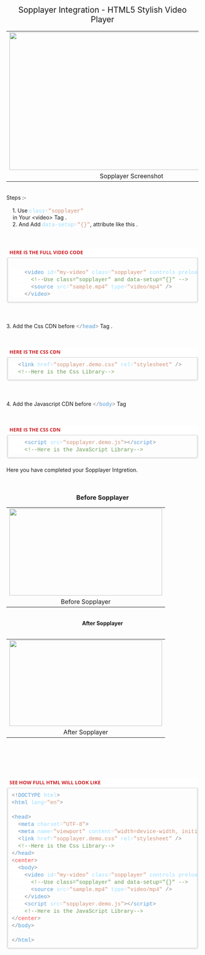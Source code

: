 <h2 style="text-align: center;"><span style="font-weight: normal;">Sopplayer Integration - HTML5 Stylish Video
    Player</span></h2>
<table align="center" cellpadding="0" cellspacing="0" class="tr-caption-container"
  style="margin-left: auto; margin-right: auto;">
  <tbody>
    <tr>
      <td style="text-align: center;"><a
          href="https://1.bp.blogspot.com/-MXdsGGbh59A/X-cM2B2eQ6I/AAAAAAAAAZU/KLEP-6BI85gMXR-7NjBWIdxnCKyIaNzbACLcBGAsYHQ/s845/sopplayer.JPG"
          imageanchor="1" style="margin-left: auto; margin-right: auto;"><img border="0" data-original-height="477"
            data-original-width="845" height="361"
            src="https://1.bp.blogspot.com/-MXdsGGbh59A/X-cM2B2eQ6I/AAAAAAAAAZU/KLEP-6BI85gMXR-7NjBWIdxnCKyIaNzbACLcBGAsYHQ/w640-h361/sopplayer.JPG"
            width="640" /></a></td>
    </tr>
    <tr>
      <td class="tr-caption" style="text-align: center;">Sopplayer Screenshot</td>
    </tr>
  </tbody>
</table><br />
<div>Steps :-&nbsp;</div>
<div><br /></div>
<div>&nbsp;<span>&nbsp;&nbsp; </span>1. Use&nbsp;<span
    style="color: #9cdcfe; font-family: Consolas, &quot;Courier New&quot;, monospace; font-size: 14px; white-space: pre;">class</span><span
    style="background-color: white; color: #d4d4d4; font-family: Consolas, &quot;Courier New&quot;, monospace; font-size: 14px; white-space: pre;">=</span><span
    style="color: #ce9178; font-family: Consolas, &quot;Courier New&quot;, monospace; font-size: 14px; white-space: pre;">"sopplayer"
  </span>in Your &lt;video&gt; Tag .</div>
<div><span>&nbsp;&nbsp; &nbsp;</span>2. And Add&nbsp;<span
    style="color: #9cdcfe; font-family: Consolas, &quot;Courier New&quot;, monospace; font-size: 14px; white-space: pre;">data-setup</span><span
    style="background-color: white; color: #d4d4d4; font-family: Consolas, &quot;Courier New&quot;, monospace; font-size: 14px; white-space: pre;">=</span><span
    style="color: #ce9178; font-family: Consolas, &quot;Courier New&quot;, monospace; font-size: 14px; white-space: pre;">"{}"</span>,
  attribute like this .</div>
<div><br /></div>
<div><br /></div>
<div><br /></div>
<div>
  <div class="block section ng-scope" data-pos="1" ng-if="is_sidebar === undefined || is_sidebar == !!section.sidebar"
    ng-repeat="(k, section) in sections"
    style="box-sizing: border-box; color: #474a54; font-family: &quot;Open Sans&quot;, sans-serif; font-size: 14px; margin-bottom: 20px; position: relative;">
    <div ng-switch="section.type" style="box-sizing: border-box;">
      <div class="ng-scope" ng-switch-when="code" style="box-sizing: border-box;">
        <div class="block-code block-show-code ng-isolate-scope ng-valid" ng-model="section.data"
          style="border-radius: 3px; box-sizing: border-box; margin-bottom: 20px; padding: 3px;" type="section.type">
          <div class="code-tabs"
            style="background-color: white; box-sizing: border-box; margin-top: -1px; position: relative; z-index: 10;">
            <div class="ng-scope tab on" ng-class="{tab: true, on:$index==current, off:$index!=current}"
              ng-repeat="tab in data.codes track by $id($index)"
              style="box-sizing: border-box; color: #bbbbbb; display: inline-block; font-size: 13px;"><span
                class="ng-binding ng-scope" ng-if="!tab.status"
                style="box-sizing: border-box; color: #ce2025; display: inline-block; font-weight: 700; padding: 2px 5px 5px;">HERE
                IS THE FULL VIDEO CODE</span></div>
          </div>
          <div class="ng-scope" ng-repeat="tab in data.codes track by $id($index)" ng-show="$index==current"
            style="box-sizing: border-box;">
            <pre class="cm-s-neo" data-mode="html" ng-if="data.codes[$index].code != &quot;&quot;"
              style="border-radius: 4px; border: 1px solid rgb(204, 204, 204); box-shadow: rgb(238, 238, 238) 0px 0px 0px 3px; box-sizing: border-box; color: #4d4d4c; font-family: Monaco, Menlo, Consolas, &quot;courier new&quot;, monospace; font-size: 12px; line-height: 1.42857; margin-bottom: 0px; margin-top: 0px; overflow-wrap: break-word; overflow: auto !important; padding: 10px; white-space: pre-wrap; word-break: break-all;"><div style="color: #d4d4d4; font-family: Consolas, &quot;Courier New&quot;, monospace; font-size: 14px; line-height: 19px; white-space: pre;"><div style="line-height: 19px;"><div><br /></div><div><span style="background-color: white;">&nbsp;&nbsp;&nbsp;&nbsp;<span style="color: grey;">&lt;</span><span style="color: #569cd6;">video</span>&nbsp;<span style="color: #9cdcfe;">id</span>=<span style="color: #ce9178;">"my-video"</span>&nbsp;<span style="color: #9cdcfe;">class</span>=<span style="color: #ce9178;">"sopplayer"</span>&nbsp;<span style="color: #9cdcfe;">controls</span>&nbsp;<span style="color: #9cdcfe;">preload</span>=<span style="color: #ce9178;">"auto"</span>&nbsp;<span style="color: #9cdcfe;">data-setup</span>=<span style="color: #ce9178;">"{}"</span>&nbsp;<span style="color: #9cdcfe;">width</span>=<span style="color: #ce9178;">"500px"</span><span style="color: grey;">&gt;</span></span></div><div><span style="background-color: white;">&nbsp;&nbsp;&nbsp;&nbsp;&nbsp;&nbsp;<span style="color: #6a9955;">&lt;!--Use&nbsp;class="sopplayer"&nbsp;and&nbsp;data-setup="{}"&nbsp;--&gt;</span></span></div><div><span style="background-color: white;">&nbsp;&nbsp;&nbsp;&nbsp;&nbsp;&nbsp;<span style="color: grey;">&lt;</span><span style="color: #569cd6;">source</span>&nbsp;<span style="color: #9cdcfe;">src</span>=<span style="color: #ce9178;">"sample.mp4"</span>&nbsp;<span style="color: #9cdcfe;">type</span>=<span style="color: #ce9178;">"video/mp4"</span>&nbsp;<span style="color: grey;">/&gt;</span></span></div><div><span style="background-color: white;">&nbsp;&nbsp;&nbsp;&nbsp;<span style="color: grey;">&lt;/</span><span style="color: #569cd6;">video</span><span style="color: grey;">&gt;</span></span></div></div></div></pre>
          </div>
        </div>
      </div>
    </div>
  </div>
  <p><br /></p>
  <p>3. Add the Css CDN before&nbsp;<span
      style="color: grey; font-family: Consolas, &quot;Courier New&quot;, monospace; font-size: 14px; white-space: pre;">&lt;/</span><span
      style="color: #569cd6; font-family: Consolas, &quot;Courier New&quot;, monospace; font-size: 14px; white-space: pre;">head</span><span
      style="color: grey; font-family: Consolas, &quot;Courier New&quot;, monospace; font-size: 14px; white-space: pre;">&gt;</span>&nbsp;Tag
    .</p>
  <p><br /></p>
  <div class="block section ng-scope" data-pos="1" ng-if="is_sidebar === undefined || is_sidebar == !!section.sidebar"
    ng-repeat="(k, section) in sections"
    style="box-sizing: border-box; color: #474a54; font-family: &quot;Open Sans&quot;, sans-serif; font-size: 14px; margin-bottom: 20px; position: relative;">
    <div ng-switch="section.type" style="box-sizing: border-box;">
      <div class="ng-scope" ng-switch-when="code" style="box-sizing: border-box;">
        <div class="block-code block-show-code ng-isolate-scope ng-valid" ng-model="section.data"
          style="border-radius: 3px; box-sizing: border-box; margin-bottom: 20px; padding: 3px;" type="section.type">
          <div class="code-tabs"
            style="background-color: white; box-sizing: border-box; margin-top: -1px; position: relative; z-index: 10;">
            <div class="ng-scope tab on" ng-class="{tab: true, on:$index==current, off:$index!=current}"
              ng-repeat="tab in data.codes track by $id($index)"
              style="box-sizing: border-box; color: #bbbbbb; display: inline-block; font-size: 13px;"><span
                class="ng-binding ng-scope" ng-if="!tab.status"
                style="box-sizing: border-box; color: #ce2025; display: inline-block; font-weight: 700; padding: 2px 5px 5px;">HERE
                IS THE CSS CDN</span></div>
          </div>
          <div class="ng-scope" ng-repeat="tab in data.codes track by $id($index)" ng-show="$index==current"
            style="box-sizing: border-box;">
            <pre class="cm-s-neo" data-mode="html" ng-if="data.codes[$index].code != &quot;&quot;"
              style="border-radius: 4px; border: 1px solid rgb(204, 204, 204); box-shadow: rgb(238, 238, 238) 0px 0px 0px 3px; box-sizing: border-box; color: #4d4d4c; font-family: Monaco, Menlo, Consolas, &quot;courier new&quot;, monospace; font-size: 12px; line-height: 1.42857; margin-bottom: 0px; margin-top: 0px; overflow-wrap: break-word; overflow: auto !important; padding: 10px; white-space: pre-wrap; word-break: break-all;"><div style="color: #d4d4d4; font-family: Consolas, &quot;Courier New&quot;, monospace; font-size: 14px; line-height: 19px; white-space: pre;"><div style="line-height: 19px;"><div><span style="background-color: white;">&nbsp;&nbsp;<span style="color: grey;">&lt;</span><span style="color: #569cd6;">link</span>&nbsp;<span style="color: #9cdcfe;">href</span>=<span style="color: #ce9178;">"sopplayer.demo.css"</span>&nbsp;<span style="color: #9cdcfe;">rel</span>=<span style="color: #ce9178;">"stylesheet"</span>&nbsp;<span style="color: grey;">/&gt;</span></span></div><div><span style="background-color: white;">&nbsp;&nbsp;<span style="color: #6a9955;">&lt;!--Here&nbsp;is&nbsp;the&nbsp;Css&nbsp;Library--&gt;</span></span></div></div></div></pre>
          </div>
        </div>
      </div>
    </div>
  </div>
  <p><br /></p>
</div>
<div>
  <p>4. Add the Javascript CDN before&nbsp;<span
      style="color: grey; font-family: Consolas, &quot;Courier New&quot;, monospace; font-size: 14px; white-space: pre;">&lt;/</span><span
      style="color: #569cd6; font-family: Consolas, &quot;Courier New&quot;, monospace; font-size: 14px; white-space: pre;">body</span><span
      style="color: grey; font-family: Consolas, &quot;Courier New&quot;, monospace; font-size: 14px; white-space: pre;">&gt;</span>&nbsp;Tag
  </p>
  <p><br /></p>
  <div class="block section ng-scope" data-pos="1" ng-if="is_sidebar === undefined || is_sidebar == !!section.sidebar"
    ng-repeat="(k, section) in sections"
    style="box-sizing: border-box; color: #474a54; font-family: &quot;Open Sans&quot;, sans-serif; font-size: 14px; margin-bottom: 20px; position: relative;">
    <div ng-switch="section.type" style="box-sizing: border-box;">
      <div class="ng-scope" ng-switch-when="code" style="box-sizing: border-box;">
        <div class="block-code block-show-code ng-isolate-scope ng-valid" ng-model="section.data"
          style="border-radius: 3px; box-sizing: border-box; margin-bottom: 20px; padding: 3px;" type="section.type">
          <div class="code-tabs"
            style="background-color: white; box-sizing: border-box; margin-top: -1px; position: relative; z-index: 10;">
            <div class="ng-scope tab on" ng-class="{tab: true, on:$index==current, off:$index!=current}"
              ng-repeat="tab in data.codes track by $id($index)"
              style="box-sizing: border-box; color: #bbbbbb; display: inline-block; font-size: 13px;"><span
                class="ng-binding ng-scope" ng-if="!tab.status"
                style="box-sizing: border-box; color: #ce2025; display: inline-block; font-weight: 700; padding: 2px 5px 5px;">HERE
                IS THE CSS CDN</span></div>
          </div>
          <div class="ng-scope" ng-repeat="tab in data.codes track by $id($index)" ng-show="$index==current"
            style="box-sizing: border-box;">
            <pre class="cm-s-neo" data-mode="html" ng-if="data.codes[$index].code != &quot;&quot;"
              style="border-radius: 4px; border: 1px solid rgb(204, 204, 204); box-shadow: rgb(238, 238, 238) 0px 0px 0px 3px; box-sizing: border-box; color: #4d4d4c; font-family: Monaco, Menlo, Consolas, &quot;courier new&quot;, monospace; font-size: 12px; line-height: 1.42857; margin-bottom: 0px; margin-top: 0px; overflow-wrap: break-word; overflow: auto !important; padding: 10px; white-space: pre-wrap; word-break: break-all;"><div style="color: #d4d4d4; font-family: Consolas, &quot;Courier New&quot;, monospace; font-size: 14px; line-height: 19px; white-space: pre;"><div style="line-height: 19px;"><div><span style="background-color: white;">&nbsp;&nbsp;&nbsp;&nbsp;<span style="color: grey;">&lt;</span><span style="color: #569cd6;">script</span>&nbsp;<span style="color: #9cdcfe;">src</span>=<span style="color: #ce9178;">"sopplayer.demo.js"</span><span style="color: grey;">&gt;&lt;/</span><span style="color: #569cd6;">script</span><span style="color: grey;">&gt;</span></span></div><div><span style="background-color: white;">&nbsp;&nbsp;&nbsp;&nbsp;<span style="color: #6a9955;">&lt;!--Here&nbsp;is&nbsp;the&nbsp;JavaScript&nbsp;Library--&gt;</span></span></div></div></div></pre>
          </div>
        </div>
      </div>
    </div>
  </div>
  <p>Here you have completed your Sopplayer Intgretion.&nbsp;</p>
  <p><br /></p>
  <h3 style="text-align: center;">Before Sopplayer</h3>
</div>
<table align="center" cellpadding="0" cellspacing="0" class="tr-caption-container"
  style="margin-left: auto; margin-right: auto;">
  <tbody>
    <tr>
      <td style="text-align: center;"><a
          href="https://1.bp.blogspot.com/-pPXCh0HvCP4/X-cPV_H9i5I/AAAAAAAAAZg/dW7vPwvafR44FdtYowtEaT66Vz8ZfaPnACLcBGAsYHQ/s501/before.JPG"
          imageanchor="1" style="margin-left: auto; margin-right: auto;"><img border="0" data-original-height="285"
            data-original-width="501" height="228"
            src="https://1.bp.blogspot.com/-pPXCh0HvCP4/X-cPV_H9i5I/AAAAAAAAAZg/dW7vPwvafR44FdtYowtEaT66Vz8ZfaPnACLcBGAsYHQ/w400-h228/before.JPG"
            width="400" /></a></td>
    </tr>
    <tr>
      <td class="tr-caption" style="text-align: center;">Before Sopplayer</td>
    </tr>
  </tbody>
</table>
<div class="separator" style="clear: both; text-align: center;"><br /></div>
<div class="separator" style="clear: both; text-align: center;"><b>After Sopplayer</b></div>
<div class="separator" style="clear: both; text-align: center;"><b><br /></b></div>
<div class="separator" style="clear: both; text-align: center;">
  <table align="center" cellpadding="0" cellspacing="0" class="tr-caption-container"
    style="margin-left: auto; margin-right: auto;">
    <tbody>
      <tr>
        <td style="text-align: center;"><a
            href="https://1.bp.blogspot.com/-5VKxy1NHI4s/X-cPXCnksqI/AAAAAAAAAZk/xh-pu7yVskklt1a5FB6yzEPUU_sOXDrfACPcBGAYYCw/s614/after.JPG"
            imageanchor="1" style="margin-left: auto; margin-right: auto;"><img border="0" data-original-height="345"
              data-original-width="614" height="225"
              src="https://1.bp.blogspot.com/-5VKxy1NHI4s/X-cPXCnksqI/AAAAAAAAAZk/xh-pu7yVskklt1a5FB6yzEPUU_sOXDrfACPcBGAYYCw/w400-h225/after.JPG"
              width="400" /></a></td>
      </tr>
      <tr>
        <td class="tr-caption" style="text-align: center;">After Sopplayer</td>
      </tr>
    </tbody>
  </table><br /><b><br /></b>
</div><br />
<div><br /></div>
<p></p>
<div class="block section ng-scope" data-pos="2" ng-if="is_sidebar === undefined || is_sidebar == !!section.sidebar"
  ng-repeat="(k, section) in sections"
  style="-webkit-text-stroke-width: 0px; background-color: white; box-sizing: border-box; color: #474a54; font-family: &quot;Open Sans&quot;, sans-serif; font-size: 14px; font-style: normal; font-variant-caps: normal; font-variant-ligatures: normal; font-weight: 400; letter-spacing: normal; margin-bottom: 20px; orphans: 2; position: relative; text-align: start; text-decoration-color: initial; text-decoration-style: initial; text-decoration-thickness: initial; text-indent: 0px; text-transform: none; white-space: normal; widows: 2; word-spacing: 0px;">
  <div ng-switch="section.type" style="box-sizing: border-box;">
    <div class="ng-scope" ng-switch-when="textarea" style="box-sizing: border-box;">
      <div class="ng-isolate-scope" marked="section.text" style="box-sizing: border-box;"></div>
    </div>
  </div>
</div>
<p></p>
<div class="block section ng-scope" data-pos="1" ng-if="is_sidebar === undefined || is_sidebar == !!section.sidebar"
  ng-repeat="(k, section) in sections"
  style="-webkit-text-stroke-width: 0px; box-sizing: border-box; color: #474a54; font-family: &quot;Open Sans&quot;, sans-serif; font-size: 14px; font-style: normal; font-variant-caps: normal; font-variant-ligatures: normal; font-weight: 400; letter-spacing: normal; margin-bottom: 20px; orphans: 2; position: relative; text-align: start; text-decoration-color: initial; text-decoration-style: initial; text-decoration-thickness: initial; text-indent: 0px; text-transform: none; white-space: normal; widows: 2; word-spacing: 0px;">
  <div ng-switch="section.type" style="box-sizing: border-box;">
    <div class="ng-scope" ng-switch-when="code" style="box-sizing: border-box;">
      <div class="block-code block-show-code ng-isolate-scope ng-valid" ng-model="section.data"
        style="border-radius: 3px; box-sizing: border-box; margin-bottom: 20px; padding: 3px;" type="section.type">
        <div class="code-tabs"
          style="background-color: white; box-sizing: border-box; margin-top: -1px; position: relative; z-index: 10;">
          <div class="ng-scope tab on" ng-class="{tab: true, on:$index==current, off:$index!=current}"
            ng-repeat="tab in data.codes track by $id($index)"
            style="box-sizing: border-box; color: #bbbbbb; display: inline-block; font-size: 13px;"><span
              class="ng-binding ng-scope" ng-if="!tab.status"
              style="box-sizing: border-box; color: #ce2025; display: inline-block; font-weight: 700; padding: 2px 5px 5px; text-decoration: none;">SEE
              HOW FULL HTML WILL
              LOOK LIKE</span></div>
        </div>
        <div class="ng-scope" ng-repeat="tab in data.codes track by $id($index)" ng-show="$index==current"
          style="box-sizing: border-box;">
          <pre class="cm-s-neo" data-mode="html" ng-if="data.codes[$index].code != &quot;&quot;"
            style="border-radius: 4px; border: 1px solid rgb(204, 204, 204); box-shadow: rgb(238, 238, 238) 0px 0px 0px 3px; box-sizing: border-box; color: #4d4d4c; display: block; font-family: Monaco, Menlo, Consolas, &quot;courier new&quot;, monospace; font-size: 12px; line-height: 1.42857; margin: 0px; overflow-wrap: break-word; overflow: auto !important; padding: 10px; white-space: pre-wrap; word-break: break-all;"><div style="color: #d4d4d4; font-family: Consolas, &quot;Courier New&quot;, monospace; font-size: 14px; line-height: 19px; white-space: pre;"><div><div style="line-height: 19px;"><div><span style="background-color: white;"><span style="color: grey;">&lt;!</span><span style="color: #569cd6;">DOCTYPE</span>&nbsp;<span style="color: #9cdcfe;">html</span><span style="color: grey;">&gt;</span></span></div><div><span style="background-color: white;"><span style="color: grey;">&lt;</span><span style="color: #569cd6;">html</span>&nbsp;<span style="color: #9cdcfe;">lang</span>=<span style="color: #ce9178;">"en"</span><span style="color: grey;">&gt;</span></span></div><span style="background-color: white;"><br /></span><div><span style="background-color: white;"><span style="color: grey;">&lt;</span><span style="color: #569cd6;">head</span><span style="color: grey;">&gt;</span></span></div><div><span style="background-color: white;">&nbsp;&nbsp;<span style="color: grey;">&lt;</span><span style="color: #569cd6;">meta</span>&nbsp;<span style="color: #9cdcfe;">charset</span>=<span style="color: #ce9178;">"UTF-8"</span><span style="color: grey;">&gt;</span></span></div><div><span style="background-color: white;">&nbsp;&nbsp;<span style="color: grey;">&lt;</span><span style="color: #569cd6;">meta</span>&nbsp;<span style="color: #9cdcfe;">name</span>=<span style="color: #ce9178;">"viewport"</span>&nbsp;<span style="color: #9cdcfe;">content</span>=<span style="color: #ce9178;">"width=device-width,&nbsp;initial-scale=1.0"</span><span style="color: grey;">&gt;</span></span></div><div><span style="background-color: white;">&nbsp;&nbsp;<span style="color: grey;">&lt;</span><span style="color: #569cd6;">link</span>&nbsp;<span style="color: #9cdcfe;">href</span>=<span style="color: #ce9178;">"sopplayer.demo.css"</span>&nbsp;<span style="color: #9cdcfe;">rel</span>=<span style="color: #ce9178;">"stylesheet"</span>&nbsp;<span style="color: grey;">/&gt;</span></span></div><div><span style="background-color: white;">&nbsp;&nbsp;<span style="color: #6a9955;">&lt;!--Here&nbsp;is&nbsp;the&nbsp;Css&nbsp;Library--&gt;</span></span></div><div><span style="background-color: white;"><span style="color: grey;">&lt;/</span><span style="color: #569cd6;">head</span><span style="color: grey;">&gt;</span></span></div><div><span style="background-color: white;"><span style="color: grey;">&lt;</span><span style="color: #f44747;">center</span><span style="color: grey;">&gt;</span></span></div><div><span style="background-color: white;">&nbsp;&nbsp;<span style="color: grey;">&lt;</span><span style="color: #569cd6;">body</span><span style="color: grey;">&gt;</span></span></div><div><span style="background-color: white;">&nbsp;&nbsp;&nbsp;&nbsp;<span style="color: grey;">&lt;</span><span style="color: #569cd6;">video</span>&nbsp;<span style="color: #9cdcfe;">id</span>=<span style="color: #ce9178;">"my-video"</span>&nbsp;<span style="color: #9cdcfe;">class</span>=<span style="color: #ce9178;">"sopplayer"</span>&nbsp;<span style="color: #9cdcfe;">controls</span>&nbsp;<span style="color: #9cdcfe;">preload</span>=<span style="color: #ce9178;">"auto"</span>&nbsp;<span style="color: #9cdcfe;">data-setup</span>=<span style="color: #ce9178;">"{}"</span>&nbsp;<span style="color: #9cdcfe;">width</span>=<span style="color: #ce9178;">"500px"</span><span style="color: grey;">&gt;</span></span></div><div><span style="background-color: white;">&nbsp;&nbsp;&nbsp;&nbsp;&nbsp;&nbsp;<span style="color: #6a9955;">&lt;!--Use&nbsp;class="sopplayer"&nbsp;and&nbsp;data-setup="{}"&nbsp;--&gt;</span></span></div><div><span style="background-color: white;">&nbsp;&nbsp;&nbsp;&nbsp;&nbsp;&nbsp;<span style="color: grey;">&lt;</span><span style="color: #569cd6;">source</span>&nbsp;<span style="color: #9cdcfe;">src</span>=<span style="color: #ce9178;">"sample.mp4"</span>&nbsp;<span style="color: #9cdcfe;">type</span>=<span style="color: #ce9178;">"video/mp4"</span>&nbsp;<span style="color: grey;">/&gt;</span></span></div><div><span style="background-color: white;">&nbsp;&nbsp;&nbsp;&nbsp;<span style="color: grey;">&lt;/</span><span style="color: #569cd6;">video</span><span style="color: grey;">&gt;</span></span></div><div><span style="background-color: white;">&nbsp;&nbsp;&nbsp;&nbsp;<span style="color: grey;">&lt;</span><span style="color: #569cd6;">script</span>&nbsp;<span style="color: #9cdcfe;">src</span>=<span style="color: #ce9178;">"sopplayer.demo.js"</span><span style="color: grey;">&gt;&lt;/</span><span style="color: #569cd6;">script</span><span style="color: grey;">&gt;</span></span></div><div><span style="background-color: white;">&nbsp;&nbsp;&nbsp;&nbsp;<span style="color: #6a9955;">&lt;!--Here&nbsp;is&nbsp;the&nbsp;JavaScript&nbsp;Library--&gt;</span></span></div><div><span style="background-color: white;"><span style="color: grey;">&lt;/</span><span style="color: #f44747;">center</span><span style="color: grey;">&gt;</span></span></div><div><span style="background-color: white;"><span style="color: grey;">&lt;/</span><span style="color: #569cd6;">body</span><span style="color: grey;">&gt;</span></span></div><span style="background-color: white;"><br /></span><div><span style="background-color: white;"><span style="color: grey;">&lt;/</span><span style="color: #569cd6;">html</span><span style="color: grey;">&gt;</span></span></div></div></div></div></pre>
        </div>
      </div>
    </div>
  </div>
</div>
<p>&nbsp;</p>
